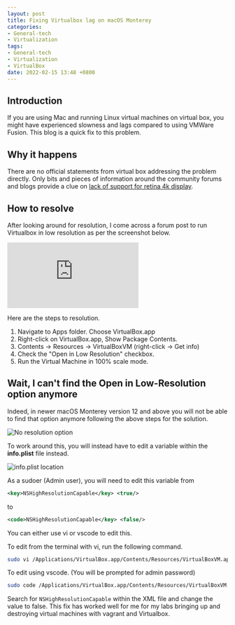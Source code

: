 ```yaml
---
layout: post
title: Fixing Virtualbox lag on macOS Monterey
categories:
- General-tech
- Virtualization
tags:
- General-tech
- Virtualization
- VirtualBox
date: 2022-02-15 13:48 +0800
---
```

## Introduction

If you are using Mac and running Linux virtual machines on virtual box, you might have experienced slowness and lags compared to using VMWare Fusion. This blog is a quick fix to this problem.

## Why it happens

There are no official statements from virtual box addressing the problem directly. Only bits and pieces of information around the community forums and blogs provide a clue on [lack of support for retina 4k display](https://forums.virtualbox.org/viewtopic.php?f=8&t=90446).

## How to resolve

After looking around for resolution, I come across a forum post to run Virtualbox in low resolution as per the screenshot below.

![Virtualbox forum](https://forums.virtualbox.org/download/file.php?id=37813)

Here are the steps to resolution.

1. Navigate to Apps folder. Choose VirtualBox.app
2. Right-click on VirtualBox.app, Show Package Contents.
3. Contents -> Resources -> VirtualBoxVM (right-click -> Get info)
4. Check the "Open in Low Resolution" checkbox.
5. Run the Virtual Machine in 100% scale mode.

## Wait, I can't find the Open in Low-Resolution option anymore

Indeed, in newer macOS Monterey version 12 and above you will not be able to find that option anymore following the above steps for the solution.

![No resolution option](https://bn1304files.storage.live.com/y4mfskAMaYclH70GOsk4-fQiLx-SrM1Et5DaB01grh_qWnDuQ7ZokhpCQXiC_zLhDwoOB6P08zr_ZR923_VlEwf-MNYP5YWopL2BmhcrfKT9NpnHhTD9bNFN2uc8LPd1EDwncb6vIZclOTNXDFAghUQDEKMTgSxONxuninpL4F2RvYTpAHaXoDGWGusWiibuq7Rsit8RdR6x_Ap8t_2GLJwyJC47SxNL6RrtoRsc2mwT2M?encodeFailures=1&width=2047&height=1502)

To work around this, you will instead have to edit a variable within the **info.plist** file instead.

![info.plist location](https://bn1304files.storage.live.com/y4mhOyMdoQUUBo3r7v9bYQlwKrsR2JGQdrkCoPS3YhKF3XrMAWGaP-PeSz2Ww4_LqekuTAklPYch034T3opNmGpg2p92WAP-SYlSVPp87aa7jLdWsOs-xIMK29uRneZia7IlIo-ljZ4lj3RHcc03aAriXC2qPl_pzGwqEvgDkhXloRXZRL8ctOgX2J-wgScr-0yvcVqXrmHFHda2AoOVei5xucPK7afyEJaqSM599AxV9o?encodeFailures=1&width=964&height=478)

As a sudoer (Admin user), you will need to edit this variable from

```xml
<key>NSHighResolutionCapable</key> <true/>
```

to

```xml
<code>NSHighResolutionCapable</key> <false/>
```

You can either use vi or vscode to edit this.

To edit from the terminal with vi, run the following command.

```bash
sudo vi /Applications/VirtualBox.app/Contents/Resources/VirtualBoxVM.app/Contents/Info.plist
```

To edit using vscode. (You will be prompted for admin password)

```bash
sudo code /Applications/VirtualBox.app/Contents/Resources/VirtualBoxVM.app/Contents/Info.plist
```

Search for `NSHighResolutionCapable` within the XML file and change the value to false. This fix has worked well for me for my labs bringing up and destroying virtual machines with vagrant and Virtualbox.
